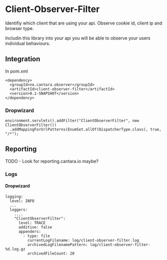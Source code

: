 # Client-Observer-Filter
Identifiy which client that are using your api. Observe cookie id, client ip and browser type.

Includin this library into your api you will be able to observe your users individual behaviours.

## Integration

In pom.xml
``` 
<dependency>
  <groupId>no.cantara.observer</groupId>
  <artifactId>client-observer-filter</artifactId>
  <version>0.1-SNAPSHOT</version>
</dependency>
```

### Dropwizard
```
environment.servlets().addFilter("ClientObserverFilter", new ClientObserverFilter())
  .addMappingForUrlPatterns(EnumSet.allOf(DispatcherType.class), true, "/*");

```

## Reporting

TODO - Look for reporting.cantara.io maybe?

### Logs

#### Dropwizard 
``` 
logging:
  level: INFO
  ...
  loggers:
    ....
    "ClientObserverFilter":
      level: TRACE
      additive: false
      appenders:
        - type: file
          currentLogFilename: log/client-observer-filter.log
          archivedLogFilenamePattern: log/client-observer-filter-%d.log.gz
          archivedFileCount: 20
```